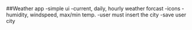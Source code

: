##Weather app
-simple ui
-current, daily, hourly weather forcast
-icons
-humidity, windspeed, max/min temp.
-user must insert the city
-save user city